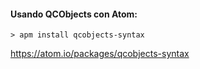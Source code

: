 #### Usando QCObjects con Atom:

```shell
> apm install qcobjects-syntax
```
https://atom.io/packages/qcobjects-syntax
